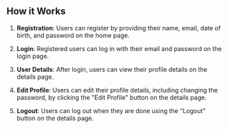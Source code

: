 ## How it Works

1. **Registration**: Users can register by providing their name, email, date of birth, and password on the home page.

2. **Login**: Registered users can log in with their email and password on the login page.

3. **User Details**: After login, users can view their profile details on the details page.

4. **Edit Profile**: Users can edit their profile details, including changing the password, by clicking the "Edit Profile" button on the details page.

5. **Logout**: Users can log out when they are done using the "Logout" button on the details page.
